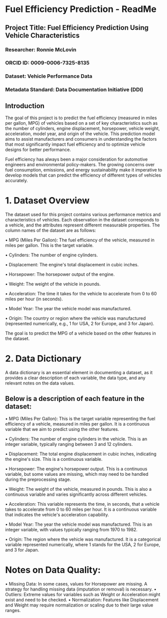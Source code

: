 
# Fuel Efficiency Prediction - ReadMe

## Project Title: Fuel Efficiency Prediction Using Vehicle Characteristics
### Researcher: Ronnie McLovin
### ORCID ID: 0009-0006-7325-8135
### Dataset: Vehicle Performance Data
### Metadata Standard: Data Documentation Initiative (DDI)

## Introduction

The goal of this project is to predict the fuel efficiency (measured in miles per gallon, MPG) of vehicles based on a set of key characteristics such as the number of cylinders, engine displacement, horsepower, vehicle weight, acceleration, model year, and origin of the vehicle. This prediction model aims to assist manufacturers and consumers in understanding the factors that most significantly impact fuel efficiency and to optimize vehicle designs for better performance.

Fuel efficiency has always been a major consideration for automotive engineers and environmental policy-makers. The growing concerns over fuel consumption, emissions, and energy sustainability make it imperative to develop models that can predict the efficiency of different types of vehicles accurately.

# 1. Dataset Overview

The dataset used for this project contains various performance metrics and characteristics of vehicles. Each observation in the dataset corresponds to a vehicle, and the attributes represent different measurable properties.
The column names of the dataset are as follows:

•	MPG (Miles Per Gallon): The fuel efficiency of the vehicle, measured in miles per gallon. This is the target variable.

•	Cylinders: The number of engine cylinders.

•	Displacement: The engine's total displacement in cubic inches.

•	Horsepower: The horsepower output of the engine.

•	Weight: The weight of the vehicle in pounds.

•	Acceleration: The time it takes for the vehicle to accelerate from 0 to 60 miles per hour (in seconds).

•	Model Year: The year the vehicle model was manufactured.

•	Origin: The country or region where the vehicle was manufactured (represented numerically, e.g., 1 for USA, 2 for Europe, and 3 for Japan).

The goal is to predict the MPG of a vehicle based on the other features in the dataset.

# 2. Data Dictionary
A data dictionary is an essential element in documenting a dataset, as it provides a clear description of each variable, the data type, and any relevant notes on the data values.

## Below is a description of each feature in the dataset:
•	MPG (Miles Per Gallon): This is the target variable representing the fuel efficiency of a vehicle, measured in miles per gallon. It is a continuous variable that we aim to predict using the other features.

•	Cylinders: The number of engine cylinders in the vehicle. This is an integer variable, typically ranging between 3 and 12 cylinders.

•	Displacement: The total engine displacement in cubic inches, indicating the engine's size. This is a continuous variable.

•	Horsepower: The engine's horsepower output. This is a continuous variable, but some values are missing, which may need to be handled during the preprocessing stage.

•	Weight: The weight of the vehicle, measured in pounds. This is also a continuous variable and varies significantly across different vehicles.

•	Acceleration: This variable represents the time, in seconds, that a vehicle takes to accelerate from 0 to 60 miles per hour. It is a continuous variable that indicates the vehicle's acceleration capability.

•	Model Year: The year the vehicle model was manufactured. This is an integer variable, with values typically ranging from 1970 to 1982.

•	Origin: The region where the vehicle was manufactured. It is a categorical variable represented numerically, where 1 stands for the USA, 2 for Europe, and 3 for Japan.

# Notes on Data Quality:
•	Missing Data: In some cases, values for Horsepower are missing. A strategy for handling missing data (imputation or removal) is necessary.
•	Outliers: Extreme values for variables such as Weight or Acceleration might exist and need to be checked.
•	Normalization: Features like Displacement and Weight may require normalization or scaling due to their large value ranges.




